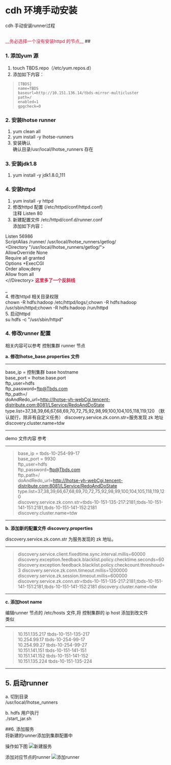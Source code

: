 # cdh 环境手动安装

cdh 手动安装runner过程  

## 
<font color=#DC143C>
__务必选择一个没有安装httpd 的节点__
</font>   
##

### 1. 添加yum 源

1. touch TBDS.repo（/etc/yum.repos.d）
2. 添加如下内容：  
>     [TBDS]  
>     name=TBDS  
>     baseurl=http://10.151.136.14/tbds-mirror-multicluster  
>     path=/  
>     enabled=1    
>     gpgcheck=0  
    
  
### 2. 安装lhotse runner
1. yum clean all
2. yum install -y lhotse-runners
3. 安装确认   
 确认目录/usr/local/lhotse_runners 存在

### 3. 安装jdk1.8
1. yum install -y jdk1.8.0_111  


### 4. 安装httpd
1. yum install -y httpd
2. 修改httpd 配置 (/etc/httpd/conf/httpd.conf)   
  注释  Listen 80   
3. 新建配置文件  /etc/httpd/conf.d/runner.conf  
添加如下内容：
>
Listen 56986  
ScriptAlias /runner/ /usr/local/lhotse_runners/getlog/  
<Directory "/usr/local/lhotse_runners/getlog/">  
 AllowOverride None  
 Require all granted  
 Options +ExecCGI  
 Order allow,deny  
 Allow from all  
<//Directory>  **<font color=#DC143C>这里多了一个反斜线</font>**

_  
4. 修改httpd 相关目录权限  
  chown -R hdfs:hadoop /etc/httpd/logs/;chown -R hdfs:hadoop /usr/sbin/httpd;chown -R hdfs:hadoop /run/httpd  
5. 启动httpd  
  su hdfs -c "/usr/sbin/httpd"

### 4. 修改runner 配置
相关内容可以参考 控制集群 runner 节点  

**a. 修改lhotse_base.properties 文件**  

___
  base_ip = 控制集群 base hostname  
  base_port = lhotse.base.port  
  ftp_user=hdfs  
  ftp_password=ftp@Tbds.com  
  ftp_path=/  
  doAndRedo_url=http://lhotse-yh-webCgi.tencent-distribute.com:8081/LService/RedoAndDoState  
  type.list=37,38,39,66,67,68,69,70,72,75,92,98,99,100,104,105,118,119,120  （默认就行，除非有自定义任务）
  discovery.service.zk.conn.str=服务发现 zk 地址  
  discovery.cluster.name=tdw    
___  

demo 文件内容 参考   
___
>  base_ip = tbds-10-254-99-17  
>  base_port = 9930  
>  ftp_user=hdfs  
>  ftp_password=ftp@Tbds.com  
>  ftp_path=/  
>  doAndRedo_url=http://lhotse-yh-webCgi.tencent-distribute.com:8081/LService/RedoAndDoState  
>  type.list=37,38,39,66,67,68,69,70,72,75,92,98,99,100,104,105,118,119,120  
>  discovery.service.zk.conn.str=tbds-10-151-135-217:2181,tbds-10-151-141-151:2181,tbds-10-151-141-152:2181  
>  discovery.cluster.name=tdw    
___  


**b. 添加新的配置文件 discovery.properties**

discovery.service.zk.conn.str 为服务发现的 zk 地址。
___
> discovery.service.client.fixedtime.sync.interval.millis=60000
discovery.exception.feedback.blacklist.policy.checktime.seconds=60
discovery.exception.feedback.blacklist.policy.checkcount.threshoud=3
discovery.service.zk.conn.timeout.millis=1200000
discovery.service.zk.session.timeout.millis=600000
discovery.service.zk.conn.str=tbds-10-151-135-217:2181,tbds-10-151-141-151:2181,tbds-10-151-141-152:2181
>  discovery.cluster.name=tdw
___

**c. 添加host name**  

编辑runner 节点的 /etc/hosts 文件,将 控制集群的 ip host 添加到改文件  
类似  
___
>  10.151.135.217 tbds-10-151-135-217  
10.254.99.17 tbds-10-254-99-17  
10.254.99.27 tbds-10-254-99-27  
10.151.141.151 tbds-10-151-141-151  
10.151.141.152 tbds-10-151-141-152  
>  10.151.135.224 tbds-10-151-135-224  
___

## 5. 启动runner 
a. 切到目录  
/usr/local/lhotse_runners

b. hdfs 用户执行  
./start_jar.sh

##6. 添加服务  
将新建的runner添加到集群配置中  

操作如下图
![新建服务](https://picabstract-preview-ftn.weiyun.com:8443/ftn_pic_abs_v2/987474dbe5a61b20c944dc8daecb65bfd90f7ebb83ca311a339e61ad5b2ed793cc1d104bab9dab48d98af20b05f4622a?pictype=scale&from=30113&version=2.0.0.2&uin=821244074&fname=20170918221108.png&size=1024)

添加对应节点的runner
![添加runner](https://picabstract-preview-ftn.weiyun.com:8443/ftn_pic_abs_v2/d57629254b68f4cefade48c75236d5aceb0d7b68760c55639bd80880015cc7b8abcc28d5c0b65e94fe74e2898b632b3d?pictype=scale&from=30113&version=2.0.0.2&uin=821244074&fname=20170918221620.png&size=1024)

